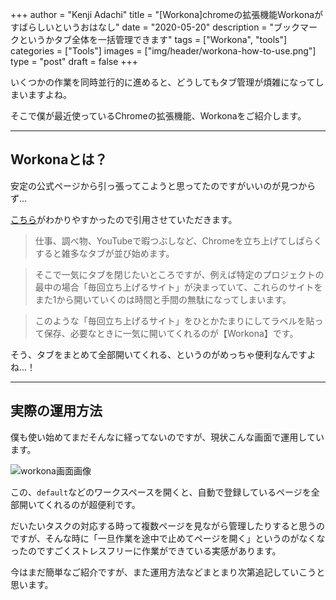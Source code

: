 +++
author = "Kenji Adachi"
title = "[Workona]chromeの拡張機能Workonaがすばらしいというおはなし"
date = "2020-05-20"
description = "ブックマークというかタブ全体を一括管理できます"
tags = ["Workona", "tools"]
categories = ["Tools"]
images  = ["img/header/workona-how-to-use.png"]
type = "post"
draft =  false
+++

いくつかの作業を同時並行的に進めると、どうしてもタブ管理が煩雑になってしまいますよね。

そこで僕が最近使っているChromeの拡張機能、Workonaをご紹介します。

--------

## Workonaとは？

安定の公式ページから引っ張ってこようと思ってたのですがいいのが見つからず…

[こちら](https://www.doghands.com/workona-chrome-extension/)がわかりやすかったので引用させていただきます。

> 仕事、調べ物、YouTubeで暇つぶしなど、Chromeを立ち上げてしばらくすると雑多なタブが並び始めます。

> そこで一気にタブを閉じたいところですが、例えば特定のプロジェクトの最中の場合「毎回立ち上げるサイト」が決まっていて、これらのサイトをまた1から開いていくのは時間と手間の無駄になってしまいます。

> このような「毎回立ち上げるサイト」をひとかたまりにしてラベルを貼って保存、必要なときに一気に開いてくれるのが【Workona】です。

そう、タブをまとめて全部開いてくれる、というのがめっちゃ便利なんですよね…！

-------

## 実際の運用方法

僕も使い始めてまだそんなに経ってないのですが、現状こんな画面で運用しています。

![workona画面画像](./img/1.png)

この、`default`などのワークスペースを開くと、自動で登録しているページを全部開いてくれるのが超便利です。

だいたいタスクの対応する時って複数ページを見ながら管理したりすると思うのですが、そんな時に「一旦作業を途中で止めてページを開く」というのがなくなったのですごくストレスフリーに作業ができている実感があります。

今はまだ簡単なご紹介ですが、また運用方法などまとまり次第追記していこうと思います。